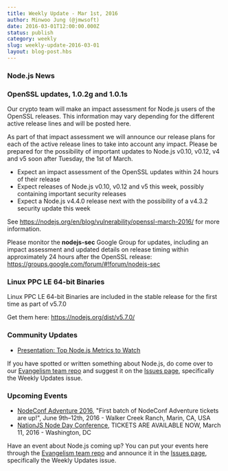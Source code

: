 ```yaml
---
title: Weekly Update - Mar 1st, 2016
author: Minwoo Jung (@jmwsoft)
date: 2016-03-01T12:00:00.000Z
status: publish
category: weekly
slug: weekly-update-2016-03-01
layout: blog-post.hbs
---
```


### Node.js News

### OpenSSL updates, 1.0.2g and 1.0.1s

Our crypto team will make an impact assessment for Node.js users of the OpenSSL releases. This information may vary depending for the different active release lines and will be posted here.

As part of that impact assessment we will announce our release plans for each of the active release lines to take into account any impact. Please be prepared for the possibility of important updates to Node.js v0.10, v0.12, v4 and v5 soon after Tuesday, the 1st of March.

* Expect an impact assessment of the OpenSSL updates within 24 hours of their release
* Expect releases of Node.js v0.10, v0.12 and v5 this week, possibly containing important security releases
* Expect a Node.js v4.4.0 release next with the possibility of a v4.3.2 security update this week

See https://nodejs.org/en/blog/vulnerability/openssl-march-2016/ for more information.

Please monitor the **nodejs-sec** Google Group for updates, including an impact assessment and updated details on release timing within approximately 24 hours after the OpenSSL release: https://groups.google.com/forum/#!forum/nodejs-sec

### Linux PPC LE 64-bit Binaries

Linux PPC LE 64-bit Binaries are included in the stable release for the first time as part of v5.7.0

Get them here: https://nodejs.org/dist/v5.7.0/

### Community Updates

* [Presentation: Top Node.js Metrics to Watch](http://blog.sematext.com/2016/02/26/top-node-js-metrics-to-watch/)

If you have spotted or written something about Node.js, do come over to our [Evangelism team repo](https://github.com/nodejs/evangelism) and suggest it on the [Issues page](https://github.com/nodejs/evangelism/issues/), specifically the Weekly Updates issue.

### Upcoming Events

* [NodeConf Adventure 2016](https://ti.to/nodeconf/adventure-2016), "First batch of NodeConf Adventure tickets are up!", June 9th–12th, 2016 - Walker Creek Ranch, Marin, CA, USA
* [NationJS Node Day Conference](http://nationjs.com/), TICKETS ARE AVAILABLE NOW, March 11, 2016 - Washington, DC

Have an event about Node.js coming up? You can put your events here through the [Evangelism team repo](https://github.com/nodejs/evangelism) and announce it in the [Issues page](https://github.com/nodejs/evangelism/issues/191), specifically the Weekly Updates issue.
